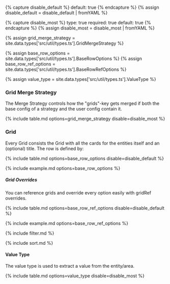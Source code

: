 {% capture disable_default %}
default: true
{% endcapture %}
{% assign disable_default = disable_default | fromYAML %}

{% capture disable_most %}
type: true
required: true
default: true
{% endcapture %}
{% assign disable_most = disable_most | fromYAML %}

{% assign grid_merge_strategy = site.data.types['src/util/types.ts'].GridMergeStrategy %}

{% assign base_row_options = site.data.types['src/util/types.ts'].BaseRowOptions %}
{% assign base_row_ref_options = site.data.types['src/util/types.ts'].BaseRowRefOptions %}

{% assign value_type = site.data.types['src/util/types.ts'].ValueType %}

### Grid Merge Strategy

The Merge Strategy controls how the "grids"-key gets merged if both the base config of a strategy and the user config contain it.

{% include table.md options=grid_merge_strategy disable=disable_most %}

### Grid

Every Grid consists the Grid with all the cards for the entities itself and an (optional) title.
The row is defined by:

{% include table.md options=base_row_options disable=disable_default %}

{% include example.md options=base_row_options %}

##### Grid Overrides

You can reference grids and override every option easily with gridRef overrides.

{% include table.md options=base_row_ref_options disable=disable_default %}

{% include example.md options=base_row_ref_options %}

{% include filter.md %}

{% include sort.md %}

#### Value Type

The value type is used to extract a value from the entity/area.

{% include table.md options=value_type disable=disable_most %}
